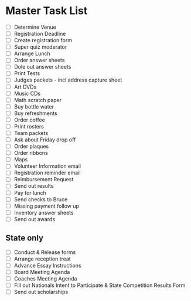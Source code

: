 # Master Task List

- [ ] Determine Venue
- [ ] Registration Deadline
- [ ] Create registration form
- [ ] Super quiz moderator
- [ ] Arrange Lunch
- [ ] Order answer sheets
- [ ] Dole out answer sheets
- [ ] Print Tests
- [ ] Judges packets - incl address capture sheet
- [ ] Art DVDs
- [ ] Music CDs
- [ ] Math scratch paper
- [ ] Buy bottle water
- [ ] Buy refreshments
- [ ] Order coffee
- [ ] Print rosters
- [ ] Team packets
- [ ] Ask about Friday drop off
- [ ] Order plaques
- [ ] Order ribbons
- [ ] Maps
- [ ] Volunteer Information email
- [ ] Registration reminder email
- [ ] Reimbursement Request
- [ ] Send out results
- [ ] Pay for lunch
- [ ] Send checks to Bruce
- [ ] Missing payment follow up
- [ ] Inventory answer sheets
- [ ] Send out awards

## State only

- [ ] Conduct & Release forms
- [ ] Arrange reception treat
- [ ] Advance Essay Instructions
- [ ] Board Meeting Agenda
- [ ] Coaches Meeting Agenda
- [ ] Fill out Nationals Intent to Participate & State Competition Results Form
- [ ] Send out scholarships
